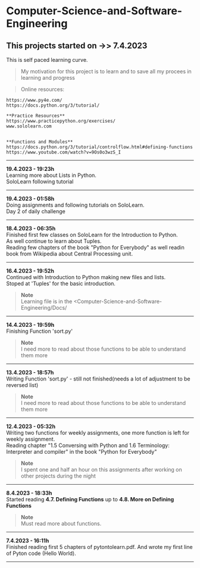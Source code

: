 # Computer-Science-and-Software-Engineering
## This projects started on ->> 7.4.2023 

This is self paced learning curve.

>   My motivation for this project is to learn and to save all my procees in learning and progress

>   Online resources:
 
    https://www.py4e.com/
    https://docs.python.org/3/tutorial/

    **Practice Resources**
    https://www.practicepython.org/exercises/
    www.sololearn.com


    **Functions and Modules**
    https://docs.python.org/3/tutorial/controlflow.html#defining-functions
    https://www.youtube.com/watch?v=9Os0o3wzS_I



---

  **19.4.2023 - 19:23h**      
Learning more about Lists in Python.                        
SoloLearn following tutorial

---

  **19.4.2023 - 01:58h**      
Doing assignments and following tutorials on SoloLearn.                        
Day 2 of daily challenge

---

  **18.4.2023 - 06:35h**        
Finished first few classes on SoloLearn for the Introduction to Python.         
As well continue to learn about Tuples.        
Reading few chapters of the book "Python for Everybody" as well readin book from Wikipedia about Central Processing unit.       

---

  **16.4.2023 - 19:52h**       
Continued with Introduction to Python making new files and lists.       
Stoped at 'Tuples' for the basic introduction.       

> **Note**        
> Learning file is in the <Computer-Science-and-Software-Engineering/Docs/

---

  **14.4.2023 - 19:59h**       
Finishing Function 'sort.py' 

> **Note**         
> I need more to read about those functions to be able to understand them more

---

  **13.4.2023 - 18:57h**        
Writing Function 'sort.py' - still not finished(needs a lot of adjustment to be reversed list) 

> **Note**             
> I need more to read about those functions to be able to understand them more

---

  **12.4.2023 - 05:32h**        
Writing two functions for weekly assignments, one more function is left for weekly assignment.        
Reading chapter "1.5 Conversing with Python and 1.6 Terminology: Interpreter and compiler" in the book "Python for Everybody"         

> **Note**          
> I spent one and half an hour on this assignments after working on other projects during the night

---

 **8.4.2023 - 18:33h**            
   Started reading  **4.7. Defining Functions**  up to **4.8. More on Defining Functions** 

> **Note**            
>  Must read more about functions.

---

   **7.4.2023 - 16:11h**              
    Finished reading first 5 chapters of pytontolearn.pdf. And wrote my first line of Pyton code (Hello World).

---
